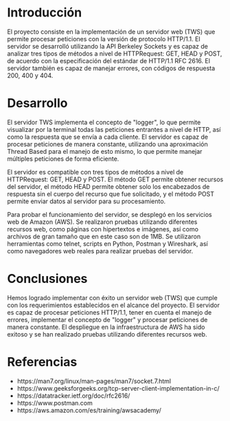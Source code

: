 
# Introducción
El proyecto consiste en la implementación de un servidor web (TWS) que permite procesar peticiones con la versión de protocolo HTTP/1.1. El servidor se desarrolló utilizando la API Berkeley Sockets y es capaz de analizar tres tipos de métodos a nivel de HTTPRequest: GET, HEAD y POST, de acuerdo con la especificación del estándar de HTTP/1.1 RFC 2616. El servidor también es capaz de manejar errores, con códigos de respuesta 200, 400 y 404.

# Desarrollo
El servidor TWS implementa el concepto de "logger", lo que permite visualizar por la terminal todas las peticiones entrantes a nivel de HTTP, así como la respuesta que se envía a cada cliente. El servidor es capaz de procesar peticiones de manera constante, utilizando una aproximación Thread Based para el manejo de esto mismo, lo que permite manejar múltiples peticiones de forma eficiente.

El servidor es compatible con tres tipos de métodos a nivel de HTTPRequest: GET, HEAD y POST. El método GET permite obtener recursos del servidor, el método HEAD permite obtener solo los encabezados de respuesta sin el cuerpo del recurso que fue solicitado, y el método POST permite enviar datos al servidor para su procesamiento.

Para probar el funcionamiento del servidor, se desplegó en los servicios web de Amazon (AWS). Se realizaron pruebas utilizando diferentes recursos web, como páginas con hipertextos e imágenes, así como archivos de gran tamaño que en este caso son de 1MB. Se utilizaron herramientas como telnet, scripts en Python, Postman y Wireshark, así como navegadores web reales para realizar pruebas del servidor.

# Conclusiones
Hemos logrado implementar con éxito un servidor web (TWS) que cumple con los requerimientos establecidos en el alcance del proyecto. El servidor es capaz de procesar peticiones HTTP/1.1, tener en cuenta el manejo de errores, implementar el concepto de "logger" y procesar peticiones de manera constante. El despliegue en la infraestructura de AWS ha sido exitoso y se han realizado pruebas utilizando diferentes recursos web.

# Referencias
<ul>
<li>https://man7.org/linux/man-pages/man7/socket.7.html</li>
<li>https://www.geeksforgeeks.org/tcp-server-client-implementation-in-c/</li>
<li>https://datatracker.ietf.org/doc/rfc2616/</li>
<li>https://www.postman.com</li>
<li>https://aws.amazon.com/es/training/awsacademy/</li>
</ul>
